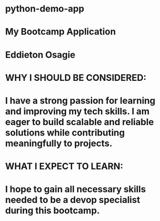 # python-demo-app
# My Bootcamp Application
# Eddieton Osagie

# WHY I SHOULD BE CONSIDERED:
# I have a strong passion for learning and improving my tech skills. I am eager to build scalable and reliable solutions while contributing meaningfully to projects.  


# WHAT I EXPECT TO LEARN: 
# I hope to gain all necessary skills needed to be a devop specialist during this bootcamp.